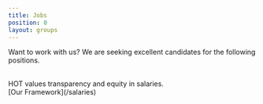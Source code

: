 ```yaml
---
title: Jobs
position: 0
layout: groups
---
```


Want to work with us? We are seeking excellent candidates for the following positions.


<br />
HOT values transparency and equity in salaries.
<br />
[Our Framework](/salaries)
